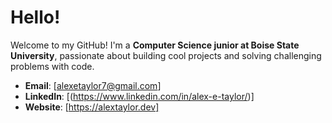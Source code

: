 # Hello! 

Welcome to my GitHub! I'm a **Computer Science junior at Boise State University**, passionate about building cool projects and solving challenging problems with code.  

- **Email**: [alexetaylor7@gmail.com]  
- **LinkedIn**: [(https://www.linkedin.com/in/alex-e-taylor/)]
- **Website**: [https://alextaylor.dev]
